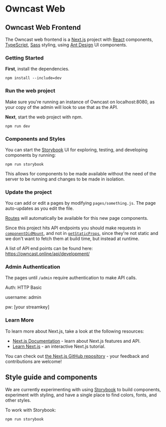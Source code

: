 # Owncast Web

## Owncast Web Frontend

The Owncast web frontend is a [Next.js](https://nextjs.org/) project with [React](https://reactjs.org/) components, [TypeScript](https://www.typescriptlang.org/), [Sass](https://sass-lang.com/) styling, using [Ant Design](https://ant.design/) UI components.

### Getting Started

**First**, install the dependencies.

`npm install --include=dev`

### Run the web project

Make sure you're running an instance of Owncast on localhost:8080, as your copy of the admin will look to use that as the API.

**Next**, start the web project with npm.

`npm run dev`

### Components and Styles

You can start the [Storybook](https://storybook.js.org/) UI for exploring, testing, and developing components by running:

`npm run storybook`

This allows for components to be made available without the need of the server to be running and changes to be made in
isolation.

### Update the project

You can add or edit a pages by modifying `pages/something.js`. The page auto-updates as you edit the file.

[Routes](https://nextjs.org/docs/api-reference/next/router) will automatically be available for this new page components.

Since this project hits API endpoints you should make requests in [`componentDidMount`](https://reactjs.org/docs/react-component.html#componentdidmount), and not in [`getStaticProps`](https://nextjs.org/docs/basic-features/data-fetching), since they're not static and we don't want to fetch them at build time, but instead at runtime.

A list of API end points can be found here:
https://owncast.online/api/development/

### Admin Authentication

The pages until `/admin` require authentication to make API calls.

Auth: HTTP Basic

username: admin

pw: [your streamkey]

### Learn More

To learn more about Next.js, take a look at the following resources:

- [Next.js Documentation](https://nextjs.org/docs) - learn about Next.js features and API.
- [Learn Next.js](https://nextjs.org/learn) - an interactive Next.js tutorial.

You can check out [the Next.js GitHub repository](https://github.com/vercel/next.js/) - your feedback and contributions are welcome!

## Style guide and components

We are currently experimenting with using [Storybook](https://storybook.js.org/) to build components, experiment with styling, and have a single place to find colors, fonts, and other styles.

To work with Storybook:

`npm run storybook`
